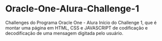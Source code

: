 # Oracle-One-Alura-Challenge-1
Challenges do Programa Oracle One - Alura
Início do Challenge 1, que é montar uma página em HTML, CSS e JAVASCRIPT de codificação e decodificação de uma mensagem digitada pelo usuário. 
